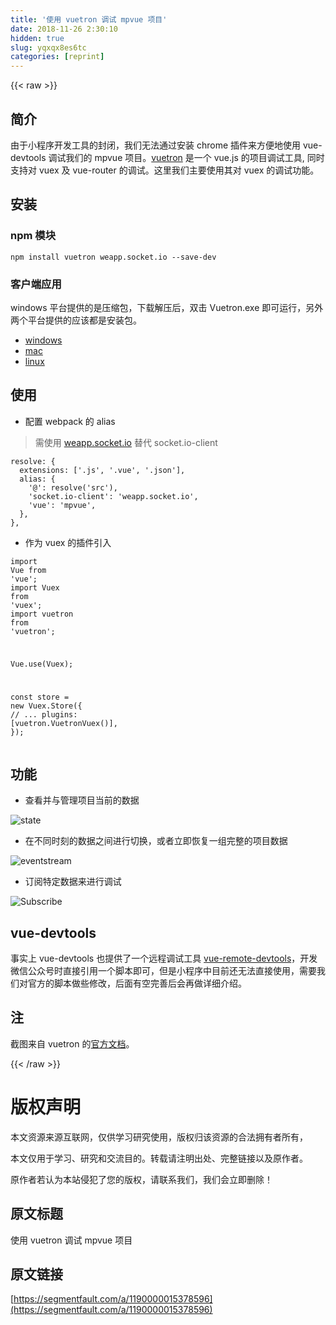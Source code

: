 ```yaml
---
title: '使用 vuetron 调试 mpvue 项目' 
date: 2018-11-26 2:30:10
hidden: true
slug: yqxqx8es6tc
categories: [reprint]
---
```


{{< raw >}}
<h2 id="articleHeader0">&#x7B80;&#x4ECB;</h2><p>&#x7531;&#x4E8E;&#x5C0F;&#x7A0B;&#x5E8F;&#x5F00;&#x53D1;&#x5DE5;&#x5177;&#x7684;&#x5C01;&#x95ED;&#xFF0C;&#x6211;&#x4EEC;&#x65E0;&#x6CD5;&#x901A;&#x8FC7;&#x5B89;&#x88C5; chrome &#x63D2;&#x4EF6;&#x6765;&#x65B9;&#x4FBF;&#x5730;&#x4F7F;&#x7528; vue-devtools &#x8C03;&#x8BD5;&#x6211;&#x4EEC;&#x7684; mpvue &#x9879;&#x76EE;&#x3002;<a href="https://github.com/vuetwo/vuetron" rel="nofollow noreferrer" target="_blank">vuetron</a> &#x662F;&#x4E00;&#x4E2A; vue.js &#x7684;&#x9879;&#x76EE;&#x8C03;&#x8BD5;&#x5DE5;&#x5177;, &#x540C;&#x65F6;&#x652F;&#x6301;&#x5BF9; vuex &#x53CA; vue-router &#x7684;&#x8C03;&#x8BD5;&#x3002;&#x8FD9;&#x91CC;&#x6211;&#x4EEC;&#x4E3B;&#x8981;&#x4F7F;&#x7528;&#x5176;&#x5BF9; vuex &#x7684;&#x8C03;&#x8BD5;&#x529F;&#x80FD;&#x3002;</p><h2 id="articleHeader1">&#x5B89;&#x88C5;</h2><h3 id="articleHeader2">npm &#x6A21;&#x5757;</h3><div class="widget-codetool" style="display:none"><div class="widget-codetool--inner"><span class="selectCode code-tool" data-toggle="tooltip" data-placement="top" title="" data-original-title="&#x5168;&#x9009;"></span> <span type="button" class="copyCode code-tool" data-toggle="tooltip" data-placement="top" data-clipboard-text="npm install vuetron weapp.socket.io --save-dev" title="" data-original-title="&#x590D;&#x5236;"></span> <span type="button" class="saveToNote code-tool" data-toggle="tooltip" data-placement="top" title="" data-original-title="&#x653E;&#x8FDB;&#x7B14;&#x8BB0;"></span></div></div><pre class="bash hljs"><code class="bash" style="word-break:break-word;white-space:initial">npm install vuetron weapp.socket.io --save-dev</code></pre><h3 id="articleHeader3">&#x5BA2;&#x6237;&#x7AEF;&#x5E94;&#x7528;</h3><p>windows &#x5E73;&#x53F0;&#x63D0;&#x4F9B;&#x7684;&#x662F;&#x538B;&#x7F29;&#x5305;&#xFF0C;&#x4E0B;&#x8F7D;&#x89E3;&#x538B;&#x540E;&#xFF0C;&#x53CC;&#x51FB; Vuetron.exe &#x5373;&#x53EF;&#x8FD0;&#x884C;&#xFF0C;&#x53E6;&#x5916;&#x4E24;&#x4E2A;&#x5E73;&#x53F0;&#x63D0;&#x4F9B;&#x7684;&#x5E94;&#x8BE5;&#x90FD;&#x662F;&#x5B89;&#x88C5;&#x5305;&#x3002;</p><ul><li><a href="https://github.com/vuetwo/vuetron/releases/download/v1.0.0/Vuetron-1.0.0-win32-ia32.zip" rel="nofollow noreferrer" target="_blank">windows</a></li><li><a href="https://github.com/vuetwo/vuetron/releases/download/v1.0.0/Vuetron-1.0.0-osx.dmg" rel="nofollow noreferrer" target="_blank">mac</a></li><li><a href="https://github.com/vuetwo/vuetron/releases/download/v1.0.0/Vuetron-1.0.0-amd64.deb" rel="nofollow noreferrer" target="_blank">linux</a></li></ul><h2 id="articleHeader4">&#x4F7F;&#x7528;</h2><ul><li>&#x914D;&#x7F6E; webpack &#x7684; alias</li></ul><blockquote>&#x9700;&#x4F7F;&#x7528; <a href="https://github.com/weapp-socketio/weapp.socket.io" rel="nofollow noreferrer" target="_blank">weapp.socket.io</a> &#x66FF;&#x4EE3; socket.io-client</blockquote><div class="widget-codetool" style="display:none"><div class="widget-codetool--inner"><span class="selectCode code-tool" data-toggle="tooltip" data-placement="top" title="" data-original-title="&#x5168;&#x9009;"></span> <span type="button" class="copyCode code-tool" data-toggle="tooltip" data-placement="top" data-clipboard-text="resolve: {
  extensions: [&apos;.js&apos;, &apos;.vue&apos;, &apos;.json&apos;],
  alias: {
    &apos;@&apos;: resolve(&apos;src&apos;),
    &apos;socket.io-client&apos;: &apos;weapp.socket.io&apos;,
    &apos;vue&apos;: &apos;mpvue&apos;,
  },
}," title="" data-original-title="&#x590D;&#x5236;"></span> <span type="button" class="saveToNote code-tool" data-toggle="tooltip" data-placement="top" title="" data-original-title="&#x653E;&#x8FDB;&#x7B14;&#x8BB0;"></span></div></div><pre class="javascript hljs"><code class="js">resolve: {
  <span class="hljs-attr">extensions</span>: [<span class="hljs-string">&apos;.js&apos;</span>, <span class="hljs-string">&apos;.vue&apos;</span>, <span class="hljs-string">&apos;.json&apos;</span>],
  <span class="hljs-attr">alias</span>: {
    <span class="hljs-string">&apos;@&apos;</span>: resolve(<span class="hljs-string">&apos;src&apos;</span>),
    <span class="hljs-string">&apos;socket.io-client&apos;</span>: <span class="hljs-string">&apos;weapp.socket.io&apos;</span>,
    <span class="hljs-string">&apos;vue&apos;</span>: <span class="hljs-string">&apos;mpvue&apos;</span>,
  },
},</code></pre><ul><li>&#x4F5C;&#x4E3A; vuex &#x7684;&#x63D2;&#x4EF6;&#x5F15;&#x5165;</li></ul><div class="widget-codetool" style="display:none"><div class="widget-codetool--inner"><span class="selectCode code-tool" data-toggle="tooltip" data-placement="top" title="" data-original-title="&#x5168;&#x9009;"></span> <span type="button" class="copyCode code-tool" data-toggle="tooltip" data-placement="top" data-clipboard-text="import Vue from &apos;vue&apos;;
import Vuex from &apos;vuex&apos;;
import vuetron from &apos;vuetron&apos;;

Vue.use(Vuex);

const store = new Vuex.Store({
  // ...
  plugins: [vuetron.VuetronVuex()],
});" title="" data-original-title="&#x590D;&#x5236;"></span> <span type="button" class="saveToNote code-tool" data-toggle="tooltip" data-placement="top" title="" data-original-title="&#x653E;&#x8FDB;&#x7B14;&#x8BB0;"></span></div></div><pre class="javascript hljs"><code class="js"><span class="hljs-keyword">import</span> Vue <span class="hljs-keyword">from</span> <span class="hljs-string">&apos;vue&apos;</span>;
<span class="hljs-keyword">import</span> Vuex <span class="hljs-keyword">from</span> <span class="hljs-string">&apos;vuex&apos;</span>;
<span class="hljs-keyword">import</span> vuetron <span class="hljs-keyword">from</span> <span class="hljs-string">&apos;vuetron&apos;</span>;

Vue.use(Vuex);

<span class="hljs-keyword">const</span> store = <span class="hljs-keyword">new</span> Vuex.Store({
  <span class="hljs-comment">// ...</span>
  plugins: [vuetron.VuetronVuex()],
});</code></pre><h2 id="articleHeader5">&#x529F;&#x80FD;</h2><ul><li>&#x67E5;&#x770B;&#x5E76;&#x4E0E;&#x7BA1;&#x7406;&#x9879;&#x76EE;&#x5F53;&#x524D;&#x7684;&#x6570;&#x636E;</li></ul><p><span class="img-wrap"><img data-src="/img/remote/1460000015378599?w=614&amp;h=772" src="https://static.alili.tech/img/remote/1460000015378599?w=614&amp;h=772" alt="state" title="state" style="cursor:pointer;display:inline"></span></p><ul><li>&#x5728;&#x4E0D;&#x540C;&#x65F6;&#x523B;&#x7684;&#x6570;&#x636E;&#x4E4B;&#x95F4;&#x8FDB;&#x884C;&#x5207;&#x6362;&#xFF0C;&#x6216;&#x8005;&#x7ACB;&#x5373;&#x6062;&#x590D;&#x4E00;&#x7EC4;&#x5B8C;&#x6574;&#x7684;&#x9879;&#x76EE;&#x6570;&#x636E;</li></ul><p><span class="img-wrap"><img data-src="/img/remote/1460000015378600" src="https://static.alili.tech/img/remote/1460000015378600" alt="eventstream" title="eventstream" style="cursor:pointer"></span></p><ul><li>&#x8BA2;&#x9605;&#x7279;&#x5B9A;&#x6570;&#x636E;&#x6765;&#x8FDB;&#x884C;&#x8C03;&#x8BD5;</li></ul><p><span class="img-wrap"><img data-src="/img/remote/1460000015378601" src="https://static.alili.tech/img/remote/1460000015378601" alt="Subscribe" title="Subscribe" style="cursor:pointer"></span></p><h2 id="articleHeader6">vue-devtools</h2><p>&#x4E8B;&#x5B9E;&#x4E0A; vue-devtools &#x4E5F;&#x63D0;&#x4F9B;&#x4E86;&#x4E00;&#x4E2A;&#x8FDC;&#x7A0B;&#x8C03;&#x8BD5;&#x5DE5;&#x5177; <a href="https://github.com/vuejs/vue-devtools/blob/master/shells/electron/README.md" rel="nofollow noreferrer" target="_blank">vue-remote-devtools</a>&#xFF0C;&#x5F00;&#x53D1;&#x5FAE;&#x4FE1;&#x516C;&#x4F17;&#x53F7;&#x65F6;&#x76F4;&#x63A5;&#x5F15;&#x7528;&#x4E00;&#x4E2A;&#x811A;&#x672C;&#x5373;&#x53EF;&#xFF0C;&#x4F46;&#x662F;&#x5C0F;&#x7A0B;&#x5E8F;&#x4E2D;&#x76EE;&#x524D;&#x8FD8;&#x65E0;&#x6CD5;&#x76F4;&#x63A5;&#x4F7F;&#x7528;&#xFF0C;&#x9700;&#x8981;&#x6211;&#x4EEC;&#x5BF9;&#x5B98;&#x65B9;&#x7684;&#x811A;&#x672C;&#x505A;&#x4E9B;&#x4FEE;&#x6539;&#xFF0C;&#x540E;&#x9762;&#x6709;&#x7A7A;&#x5B8C;&#x5584;&#x540E;&#x4F1A;&#x518D;&#x505A;&#x8BE6;&#x7EC6;&#x4ECB;&#x7ECD;&#x3002;</p><h2 id="articleHeader7">&#x6CE8;</h2><p>&#x622A;&#x56FE;&#x6765;&#x81EA; vuetron &#x7684;<a href="http://vuetron.io/" rel="nofollow noreferrer" target="_blank">&#x5B98;&#x65B9;&#x6587;&#x6863;</a>&#x3002;</p>
{{< /raw >}}

# 版权声明
本文资源来源互联网，仅供学习研究使用，版权归该资源的合法拥有者所有，

本文仅用于学习、研究和交流目的。转载请注明出处、完整链接以及原作者。

原作者若认为本站侵犯了您的版权，请联系我们，我们会立即删除！

## 原文标题
使用 vuetron 调试 mpvue 项目

## 原文链接
[https://segmentfault.com/a/1190000015378596](https://segmentfault.com/a/1190000015378596)

